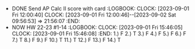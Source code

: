 - DONE Send AP Calc II score with card
  :LOGBOOK:
  CLOCK: [2023-09-01 Fri 12:00:40]
  CLOCK: [2023-09-01 Fri 12:00:46]--[2023-09-02 Sat 09:56:53] =>  21:56:07
  :END:
- NOW HW 22-23 #1-14
  :LOGBOOK:
  CLOCK: [2023-09-01 Fri 15:46:05]
  CLOCK: [2023-09-01 Fri 15:46:08]
  :END:
  1.) F
  2.) T
  3.) F
  4.) F
  5.) F
  6.) F
  7.) T
  8.) F
  9.) F
  10.) T
  11.) T
  12.) F
  13.) F
  14.) T